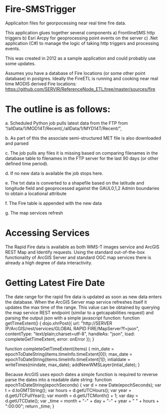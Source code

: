 Fire-SMSTrigger
===============

Applicaiton files for georpocessing near real time fire data. 

This application glues together several components
a) FrontlineSMS http triggers
b) Esri Arcpy for geoprocessing point events on the server
c) .Net application (C#) to manage the logic of taking http triggers and processing events.

This was created in 2012 as a sample application and could probably use some updates. 


Assumes you have a database of Fire locations (or some other point database) in postgres. Ideally the FireETL is running and cooking near real time MODIS derived Fire locations: https://github.com/SERVIR/ReferenceNode_ETL/tree/master/sources/fire

The outline is as follows:
==========================
a.	Scheduled Python job pulls latest data from the FTP from “/allData/1/MOD14T/Recent/,/allData/1/MYD14T/Recent/",

b.	As part of this the associate semi-structured MET file is also downloaded and parsed

c.	The job pulls any files it is missing based on comparing filenames in the database table to filenames in the FTP server for the last 90 days (or other defined time period). 

d.	If no new data is available the job stops here. 

e.	The txt data is converted to a shapefile based on the latitude and longitude field and geoprocessed against the GAUL0,1,2 Admin boundaries to obtain a locational attribute

f.	The Fire table is appended with the new data

g.	The map services refresh 

Accessing Services
==================
The Rapid Fire data is available as both WMS-T images service and ArcGIS REST Map and Identify requests.  Using the standard out-of-the-box functionality of ArcGIS Server and standard OGC map services there is already a high degree of data interactivity. 

Getting Latest Fire Date
========================
The date range for the rapid fire data is updated as soon as new data enters the database. When the ArcGIS Server map service refreshes itself it updates the max time of the range. This value can be obtained by querying the map service REST endpoint (similar to a getcapabilities request) and parsing the output json with a simple javascript function:
function getTimeExtent() {
	   dojo.xhrPost({
           url: "http://SERVER IP/ArcGIS/rest/services/GLOBAL RAPID FIRE/MapServer?f=json",
           contentType: "text/plain;charset=utf-8",
           handleAs: "json",
           load: completeGetTimeExtent,
           error: onError
	});
}

function completeGetTimeExtent(items) {
	min_date = epochToDateString(items.timeInfo.timeExtent[0]);
	max_date = epochToDateString(items.timeInfo.timeExtent[1]);
	intialdate = writeTimes(mindate, max_date);
	addNewWMSLayer(intial_date);
}

Because ArcGIS uses epoch dates a simple function is required to reverse parse the dates into a readable date string:
function epochToDateString(epochSeconds) {
	var d = new Date(epochSeconds);
	var t = d.toGMTString();
	var hours = d.getUTCHours();
	var year = d.getUTCFullYear();
	var month = d.getUTCMonth() + 1;
	var day = d.getUTCDate();
	var _time = month + "-" + day + "-" + year + " " + hours + ":00:00";
	return _time;
}


